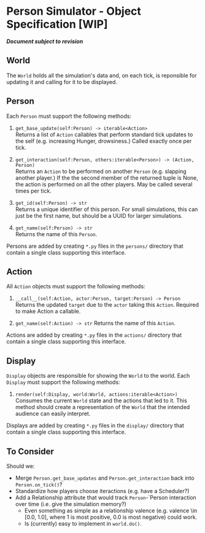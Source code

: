 # Person Simulator - Object Specification [WIP]
**_Document subject to revision_**

## World
The `World` holds all the simulation's data and, on each tick, is reponsible for updating it and calling for it to be displayed.

<!---
####Potential private attributes
`_persons:dict<str,Person>`
`_get_persons(self:World) -> list<persons>`
`_do(self:World, actor:Person, action:Action, target:Person)`  # responsible for tracking ticks
               
####Tick Overview
class World():
    ...

    def on_tick(self):
	   actions_this_tick = self.update()
       self.render(actions_this_tick)

    def update(self):
        persons = self._get_persons()[:]
	    persons.shuffle()

        # run base updates
        for person in persons:
            actions = person.get_base_update()
            for action in actions:
                self._do(person, action, person)

        # Poll for interactions.
        for person in persons:
            others = set(persons) - person
            action, target = person.get_interaction(person)

            if target is None:
                targets = others
            else:
                targets = [target]

            for target in others:
                self._do(person, action, target)

            
    def render(self):
       for display in world.displays:
           display.render(world)
    ...
   -->

## Person <!-- Entity? TBD based on ambition / time -->

Each `Person` must support the following methods:

1. `get_base_update(self:Person) -> iterable<Action>`  
   Returns a list of `Action` callables that perform standard tick updates to the self (e.g. increasing Hunger, drowsiness.) Called exactly once per tick.

2. `get_interaction(self:Person, others:iterable<Person>) -> (Action, Person)`  
   Returns an `Action` to be performed on another `Person` (e.g. slapping another player.) If the the second member of the returned tuple is None, the action is performed on all the other players. May be called several times per tick.
   
3. `get_id(self:Person) -> str`  
   Returns a unique identifier of this person. For small simulations, this can just be the first name, but should be a UUID for larger simulations.

4. `get_name(self:Person) -> str`  
   Returns the name of this `Person`.

Persons are added by creating `*.py` files in the `persons/` directory that contain a single class supporting this interface.


## Action
All `Action` objects must support the following methods:

1. `__call__(self:Action, actor:Person, target:Person) -> Person`  
   Returns the updated `target` due to the `actor` taking this `Action`. Required to make Action a callable.

2. `get_name(self:Action) -> str`
   Returns the name of this `Action`.

Actions are added by creating `*.py` files in the `actions/` directory that contain a single class supporting this interface.


## Display
`Display` objects are responsible for showing the `World` to the world. Each `Display` must support the following methods:

1. `render(self:Display, world:World, actions:iterable<Action>)`  
   Consumes the current `World` state and the actions that led to it. This method should create a representation of the `World` that the intended audience can easily interpret.

Displays are added by creating `*.py` files in the `display/` directory that contain a single class supporting this interface.

## To Consider

Should we:

- Merge `Person.get_base_updates` and `Person.get_interaction` back into `Person.on_tick()`?
- Standardize how players choose iteractions (e.g. have a Scheduler?)
- Add a Relationship attribute that would track `Person`-`Person interaction over time (i.e. give the simulation memory?)
  + Even something as simple as a relationship valence (e.g. valence \in [0.0, 1.0], where 1 is most positive, 0.0 is most negative) could work.
  + Is (currently) easy to implement in `world.do()`.
  
